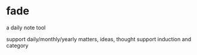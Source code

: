 # fade
a daily note tool

support daily/monthly/yearly matters, ideas, thought
support induction and category